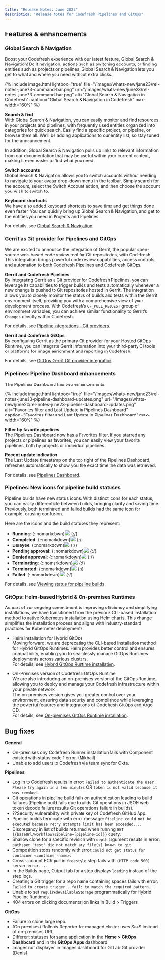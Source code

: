 ```yaml
---
title: "Release Notes: June 2023"
description: "Release Notes for Codefresh Pipelines and GitOps"
---
```


## Features & enhancements


### Global Search & Navigation
Boost your Codefresh experience with our latest feature, Global Search & Navigation! Be it navigation, actions such as switching accounts, or finding entities such as projects or pipelines, Global Search & Navigation lets you get to what and where you need without extra clicks.

 {% include 
image.html 
lightbox="true" 
file="/images/whats-new/june23/rel-notes-june23-command-bar.png" 
url="/images/whats-new/june23/rel-notes-june23-command-bar.png" 
alt="Global Search & Navigation in Codefresh" 
caption="Global Search & Navigation in Codefresh" 
max-width="60%" 
%}

**Search & find**  
With Global Search & Navigation, you can easily monitor and find resources in your projects and pipelines, with frequently used entities organized into categories for quick search. Easily find a specific project, or pipeline, or browse them all.
We’ll be adding applications to our entity list, so stay tuned for the announcement.

In addition, Global Search & Navigation pulls up links to relevant information from our documentation that may be useful within your current context, making it even easier to find what you need.

**Switch accounts**  
Global Search & Navigation allows you to switch accounts without needing to navigate to your avatar drop-down menu in the toolbar. Simply search for the account, select the Switch Account action, and then choose the account you wish to switch to.

**Keyboard shortcuts**  
We have also added keyboard shortcuts to save time and get things done even faster. You can quickly bring up Global Search & Navigation, and get to the entities you need in Projects and Pipelines.


For details, see [Global Search & Navigation]({{site.baseurl}}/docs/getting-started/command-bar/).


### Gerrit as Git provider for Pipelines and GitOps
We are excited to announce the integration of Gerrit, the popular open-source web-based code review tool for Git repositories, with Codefresh. This integration brings powerful code review capabilities, access controls, and automation to both Codefresh Pipelines and Codefresh GitOps.

**Gerrit and Codefresh Pipelines**  
By integrating Gerrit as a Git provider for Codefresh Pipelines, you can leverage its capabilities to trigger builds and tests automatically whenever a new change is pushed to Git repositories hosted in Gerrit. The integration allows you to closely monitor the status of builds and tests within the Gerrit environment itself, providing you with a comprehensive view of your development process.
With Codefresh’s `CF_PULL_REQUEST` group of environment variables, you can achieve similar functionality to Gerrit’s `Changes` directly within Codefresh.

For details, see [Pipeline integrations - Git providers]({{site.baseurl}}/docs/integrations/git-providers/#gerrit).

**Gerrit and Codefresh GitOps**   
By configuring Gerrit as the primary Git provider for your Hosted GitOps Runtime, you can integrate Gerrit information into your third-party CI tools or platforms for image enrichment and reporting in Codefresh.

For details, see [GitOps Gerrit Git provider integration]({{site.baseurl}}/docs/gitops-integrations/gerrit-integration/).

### Pipelines: Pipeline Dashboard enhancements
The Pipelines Dashboard has two enhancements.

 {% include 
image.html 
lightbox="true" 
file="/images/whats-new/june23/rel-notes-june23-pipeline-dashboard-updates.png" 
url="/images/whats-new/june23/rel-notes-june23-pipeline-dashboard-updates.png" 
alt="Favorites filter and Last Update in Pipelines Dashboard" 
caption="Favorites filter and Last Update in Pipelines Dashboard" 
max-width="60%" 
%}

**Filter by favorite pipelines**  
The Pipelines Dashboard now has a Favorites filter. If you starred any projects or pipelines as favorites, you can easily view your favorite pipelines, both by projects or individual pipelines.

**Recent update indication**  
The Last Update timestamp on the top right of the Pipelines Dashboard, refreshes automatically to show you the exact time the data was retrieved.

For details, see [Pipelines Dashboard]({{site.baseurl}}/docs/dashboards/home-dashboard/#pipelines-dashboard).

### Pipelines: New icons for pipeline build statuses
Pipeline builds have new status icons. With distinct icons for each status, you can easily differentiate between builds, bringing clarity and saving time. Previously, both terminated and failed builds had the same icon for example, causing confusion.

Here are the icons and the build statuses they represent:  
* **Running**: {::nomarkdown}<img src="../../../../../images/whats-new/june23/pipeline-build-running.png" display=inline-block/> {:/}
* **Completed**: {::nomarkdown}<img src="../../../../../images/whats-new/june23/pipeline-build-successful.png" display=inline-block/> {:/}
* **Delayed**: {::nomarkdown}<img src="../../../../../images/whats-new/june23/pipeline-build-delayed.png" display=inline-block/> {:/}
* **Pending approval**: {::nomarkdown}<img src="../../../../../images/whats-new/june23/pipeline-build-pending-approval.png" display=inline-block/> {:/}
* **Denied approval**: {::nomarkdown}<img src="../../../../../images/whats-new/june23/pipeline-build-denied.png" display=inline-block/> {:/}
* **Terminating**: {::nomarkdown}<img src="../../../../../images/whats-new/june23/pipeline-build-terminating.png" display=inline-block/> {:/}
* **Terminated**: {::nomarkdown}<img src="../../../../../images/whats-new/june23/pipeline-build-terminated.png" display=inline-block/> {:/}
* **Failed**: {::nomarkdown}<img src="../../../../../images/whats-new/june23/pipeline-build-failed-error.png" display=inline-block/> {:/}

For details, see [Viewing status for pipeline builds]({{site.baseurl}}/docs/pipelines/monitoring-pipelines/#viewing-status-for-pipeline-builds).

### GitOps: Helm-based Hybrid & On-premises Runtimes
As part of our ongoing commitment to improving efficiency and simplifying installations, we have transitioned from the previous CLI-based installation method to native Kubernetes installation using Helm charts. This change simplifies the installation process and aligns with industry-standard practices for Kubernetes deployments. 

* Helm installation for Hybrid GitOps  
  Moving forward, we are deprecating the CLI-based installation method for Hybrid GitOps Runtimes. Helm provides better control and ensures compatibility, enabling you to seamlessly manage GitOps Runtimes deployments across various clusters.  
  For details, see [Hybrid GitOps Runtime installation]({{site.baseurl}}/docs/installation/gitops/hybrid-gitops-helm-installation/).

* On-Premises version of Codefresh GitOps Runtime  
  We are also introducing an on-premises version of the GitOps Runtime, allowing you to deploy and manage your Codefresh infrastructure within your private network.  
  The on-premises version gives you greater control over your environment, ensuring data security and compliance while leveraging the powerful features and integrations of Codefresh GitOps and Argo CD.  
  For details, see [On-premises GitOps Runtime installation]({{site.baseurl}}/docs/installation/gitops/on-prem-gitops-runtime-install/).


## Bug fixes
**General**  
* On-premises ony Codefresh Runner installation fails with Component existed with status code 1 error. (Mikhail)
* Unable to add users to Codefresh via team sync for Okta.


**Pipelines**  
* Log in to Codefresh results in error: `Failed to authenticate the user. Please try again in a few minutes` OR `token is not valid because it was revoked`.
* Git operations in pipeline build fails on authentication leading to build failures (Pipeline build fails due to  uilds Git operations in JSON web token decode failure results Git operations failure in builds).
* ??Security vulnerability with private key of Codefresh GitHub App.
* Pipeline builds terminate with error message: `Pipeline could not be executed because retry attempts limit has been exceeded...`.
* Discrepancy in list of builds returned when running `GET {{baseUrl/workflow?pipeline=[pipeline-id]}}` query. 
* Shallow clone for a specific revision with `depth` argument results in error: `pathspec 'test' did not match any file(s) known to git`.
* Composition stops randomly with error:`Could not get status for container <container-name>`.
* Cross-account ECR pull in `freestyle` step fails with `(HTTP code 500) server error...`. 
* In the Builds page, Output tab for a step displays `loading` instead of the step logs.
* Creating a Git trigger for a repo name containing spaces fails with error: `Failed to create trigger...fails to match the required pattern...`.
* Unable to set `requiredAvailableStorage` programmatically for Hybrid Pipeline Runtimes. 
* 404 errors on clicking documentation links in Build > Triggers.

**GitOps**  
* Failure to clone large repo.
* (On premises) Rollouts Reporter for managed cluster uses SaaS instead of on-premises URL.
* Different statuses for same application in the **Home > GitOps Dashboard** and in the **GitOps Apps** dashboard.
* Images not displayed in Images dashboard for GitLab Git provider (Denis)





